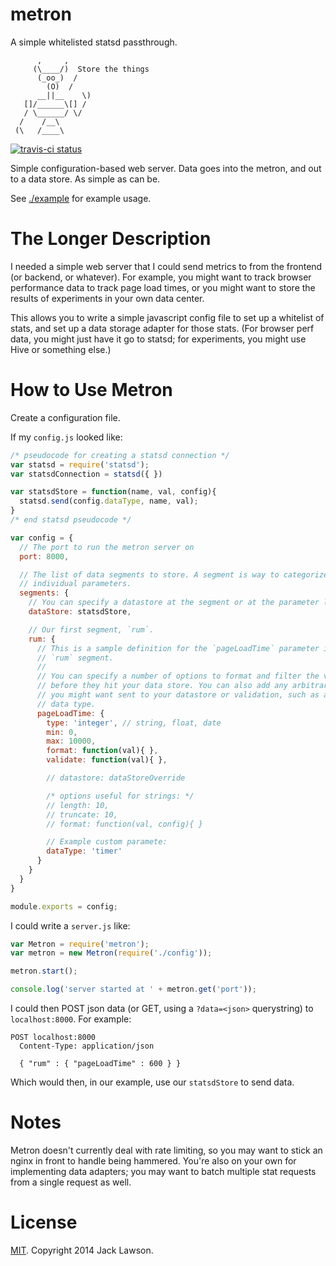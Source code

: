 metron
======

A simple whitelisted statsd passthrough.

```
      ,     ,
     (\____/)  Store the things
      (_oo_)  /
        (O)  /
      __||__    \)
   []/______\[] /
   / \______/ \/
  /    /__\
 (\   /____\
```

[![travis-ci status](https://travis-ci.org/ajacksified/metron.svg)](http://travis-ci.org/ajacksified/metron)

Simple configuration-based web server. Data goes into the metron, and out to
a data store. As simple as can be.

See [./example](./example) for example usage.

The Longer Description
======================

I needed a simple web server that I could send metrics to from the frontend (or
backend, or whatever). For example, you might want to track browser performance
data to track page load times, or you might want to store the results of
experiments in your own data center.

This allows you to write a simple javascript config file to set up a whitelist
of stats, and set up a data storage adapter for those stats. (For browser perf
data, you might just have it go to statsd; for experiments, you might use
Hive or something else.)

How to Use Metron
=================

Create a configuration file.

If my `config.js` looked like:

```javascript
/* pseudocode for creating a statsd connection */
var statsd = require('statsd');
var statsdConnection = statsd({ })

var statsdStore = function(name, val, config){
  statsd.send(config.dataType, name, val);
}
/* end statsd pseudocode */

var config = {
  // The port to run the metron server on
  port: 8000,

  // The list of data segments to store. A segment is way to categorize
  // individual parameters.
  segments: {
    // You can specify a datastore at the segment or at the parameter level.
    dataStore: statsdStore,

    // Our first segment, `rum`.
    rum: {
      // This is a sample definition for the `pageLoadTime` parameter in the
      // `rum` segment.
      //
      // You can specify a number of options to format and filter the values
      // before they hit your data store. You can also add any arbitrary keys
      // you might want sent to your datastore or validation, such as a statsd
      // data type.
      pageLoadTime: {
        type: 'integer', // string, float, date
        min: 0,
        max: 10000,
        format: function(val){ },
        validate: function(val){ },

        // datastore: dataStoreOverride

        /* options useful for strings: */
        // length: 10,
        // truncate: 10,
        // format: function(val, config){ }

        // Example custom paramete:
        dataType: 'timer'
      }
    }
  }
}

module.exports = config;
```

I could write a `server.js` like:

```javascript
var Metron = require('metron');
var metron = new Metron(require('./config'));

metron.start();

console.log('server started at ' + metron.get('port'));
```

I could then POST json data (or GET, using a `?data=<json>` querystring) to
`localhost:8000`. For example:

```
POST localhost:8000
  Content-Type: application/json

  { "rum" : { "pageLoadTime" : 600 } }
```

Which would then, in our example, use our `statsdStore` to send data.

Notes
=====

Metron doesn't currently deal with rate limiting, so you may want to stick an
nginx in front to handle being hammered. You're also on your own for
implementing data adapters; you may want to batch multiple stat requests from a
single request as well.

License
=======
[MIT](./LICENSE). Copyright 2014 Jack Lawson.

